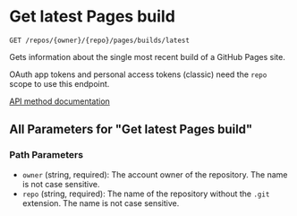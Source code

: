 # Get latest Pages build

`GET /repos/{owner}/{repo}/pages/builds/latest`

Gets information about the single most recent build of a GitHub Pages site.

OAuth app tokens and personal access tokens (classic) need the `repo` scope to use this endpoint.

[API method documentation](https://docs.github.com/rest/pages/pages#get-latest-pages-build)

## All Parameters for "Get latest Pages build"

### Path Parameters

- `owner` (string, required): The account owner of the repository. The name is not case sensitive.
- `repo` (string, required): The name of the repository without the `.git` extension. The name is not case sensitive.